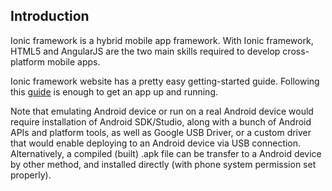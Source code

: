## Introduction

Ionic framework is a hybrid mobile app framework. With Ionic framework, 
HTML5 and AngularJS are the two main skills required to develop 
cross-platform mobile apps.

Ionic framework website has a pretty easy getting-started guide. Following 
this [guide](http://ionicframework.com/getting-started/) is enough to get 
 an app up and running. 
 
 Note that emulating Android device or run on a real Android device 
 would require installation of Android SDK/Studio, along with a bunch of 
 Android APIs and platform tools, as well as Google USB Driver, or 
 a custom driver that would enable deploying to an Android device via USB
 connection. Alternatively, a compiled (built) .apk file can be transfer 
 to a Android device by other method, and installed directly (with phone system 
 permission set properly).
